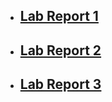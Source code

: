 * ## [Lab Report 1](lab%201/labreport%201)
* ## [Lab Report 2](lab_3/lab_report_2)
* ## [Lab Report 3](lab_5/img/lab_report_3)